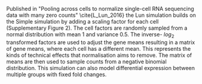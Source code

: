 Published in "Pooling across cells to normalize single-cell RNA sequencing data with many zero counts" \cite{L_Lun_2016} the Lun simulation builds on the Simple simulation by adding a scaling factor for each cell (Supplementary Figure 2). The cell factors are randomly sampled from a normal distribution with mean 1 and variance 0.5. The inverse- $log_2$ transformed factors are used to adjust the gene means resulting in a matrix of gene means, where each cell has a different mean. This represents the kinds of technical effects that normalisation aims to remove.  The matrix of means are then used to sample counts from a negative binomial distribution. This simulation can also model differential expression between multiple groups with fixed fold changes.